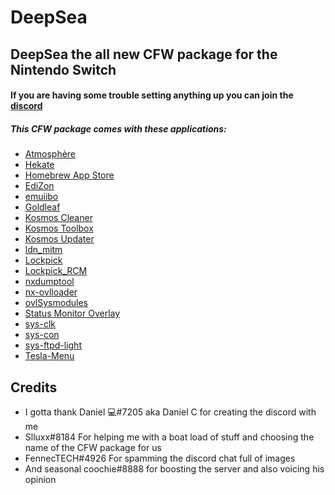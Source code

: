 # DeepSea
## DeepSea the all new CFW package for the Nintendo Switch

#### If you are having some trouble setting anything up you can join the [discord](http://invite.sdshrekup.com)

##### This CFW package comes with these applications:
* [Atmosphère](https://github.com/Atmosphere-NX/Atmosphere)
* [Hekate](https://github.com/CTCaer/hekate)
* [Homebrew App Store](https://gitlab.com/4TU/hb-appstore)
* [EdiZon](https://github.com/WerWolv/EdiZon)
* [emuiibo](https://github.com/XorTroll/emuiibo)
* [Goldleaf](https://github.com/XorTroll/Goldleaf)
* [Kosmos Cleaner](https://github.com/AtlasNX/Kosmos-Cleaner)
* [Kosmos Toolbox](https://github.com/AtlasNX/Kosmos-Toolbox)
* [Kosmos Updater](https://github.com/AtlasNX/Kosmos-Updater)
* [ldn_mitm](https://github.com/spacemeowx2/ldn_mitm)
* [Lockpick](https://github.com/shchmue/Lockpick)
* [Lockpick_RCM](https://github.com/shchmue/Lockpick_RCM)
* [nxdumptool](https://github.com/DarkMatterCore/nxdumptool)
* [nx-ovlloader](https://github.com/WerWolv/nx-ovlloader)
* [ovlSysmodules](https://github.com/WerWolv/ovl-sysmodules)
* [Status Monitor Overlay](https://github.com/masagrator/Status-Monitor-Overlay)
* [sys-clk](https://github.com/retronx-team/sys-clk)
* [sys-con](https://github.com/cathery/sys-con)
* [sys-ftpd-light](https://github.com/cathery/sys-ftpd-light)
* [Tesla-Menu](https://github.com/WerWolv/Tesla-Menu)


## Credits
* I gotta thank Daniel 💻#7205 aka Daniel C for creating the discord with me
* Slluxx#8184 For helping me with a boat load of stuff and choosing the name of the CFW package for us
* FennecTECH#4926 For spamming the discord chat full of images
* And seasonal coochie#8888 for boosting the server and also voicing his opinion

